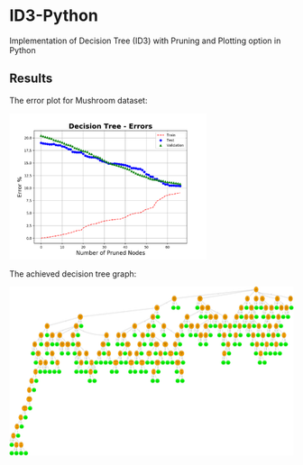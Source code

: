 # ID3-Python
Implementation of Decision Tree (ID3) with Pruning and Plotting option in Python

## Results

The error plot for Mushroom dataset:

<img src="/images/errPlot.png" width="350" height="260">

The achieved decision tree graph:

<img src="/images/prunedTreeGraph.png" width="1200" height="300">

